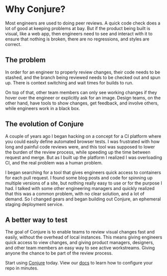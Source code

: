 # Why Conjure?

Most engineers are used to doing peer reviews. A quick code check does a lot of good at keeping problems at bay. But if the product being built is visual, like a web app, then engineers need to see and interact with it to ensure that nothing is broken, there are no regressions, and styles are correct. 

## The problem

In order for an engineer to properly review changes, their code needs to be stashed, and the branch being reviewed needs to be checked out and spun up. There is context switching and wait times for builds to run.

On top of that, other team members can only see working changes if they hover over the engineer or explicitly ask for an image. Design teams, on the other hand, have tools to show changes, get feedback, and involve others, while engineers work in a black box.

## The evolution of Conjure

A couple of years ago I began hacking on a concept for a CI platform where you could easily define automated browser tests. I was frustrated with how long and painful code reviews were, and this tool was supposed to lower the burden of the review process, while speeding up the time between request and merge. But as I built up the platform I realized I was overloading CI, and the real problem was a human problem.

I began searching for a tool that gives engineers quick access to containers for each pull request. I found some blog posts and code for spinning up multiple versions of a site, but nothing really easy to use or for the purpose I had. I talked with some other engineering managers and quickly realized that this was a common problem, with no clear solution, and a lot of demand. So I changed gears and began building out Conjure, an ephemeral staging deployment service.

## A better way to test

The goal of Conjure is to enable teams to review visual changes fast and easily, without the overhead of local instances. This means giving engineers quick access to view changes, and giving product managers, designers, and other team members an easy way to see active workstreams. Giving anyone the chance to be part of the review process.

Start using [Conjure](https://conjure.sh) today. View our [docs](https://conjure.sh/docs) to learn how to configure your repo in minutes.
